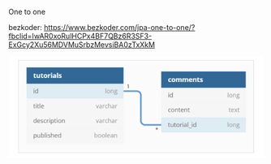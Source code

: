 One to one

bezkoder:
https://www.bezkoder.com/jpa-one-to-one/?fbclid=IwAR0xoRulHCPx4BF7QBz6R3SF3-ExGcy2Xu56MDVMuSrbzMevsiBA0zTxXkM

![onetomany](https://github.com/magdalenahuget/springOneToMany/blob/4e2cbe88c3a3c00f19ad355dbef02f460952b99c/src/main/resources/static/onetomany.PNG)
